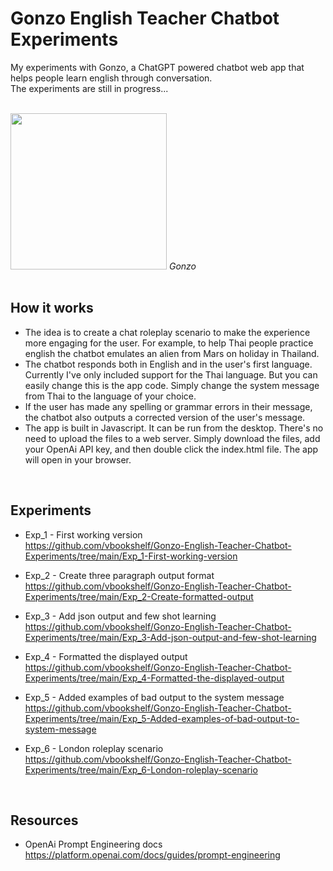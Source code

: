 # Gonzo English Teacher Chatbot Experiments
My experiments with Gonzo, a ChatGPT powered chatbot web app that helps people learn english through conversation.<br>
The experiments are still in progress...

<br>
<img src="https://github.com/vbookshelf/Gonzo-English-Teacher-Chatbot-Experiments/blob/main/images/gonzo1.png" width="250"></img>
<i>Gonzo</i><br>

<br>

## How it works
- The idea is to create a chat roleplay scenario to make the experience more engaging for the user. For example, to help Thai people practice english the chatbot emulates an alien from Mars on holiday in Thailand.
- The chatbot responds both in English and in the user's first language. Currently I've only included support for the Thai language. But you can easily change this is the app code. Simply change the system message from Thai to the language of your choice.
- If the user has made any spelling or grammar errors in their message, the chatbot also outputs a corrected version of the user's message.
- The app is built in Javascript. It can be run from the desktop. There's no need to upload the files to a web server. Simply download the files, add your OpenAi API key, and then double click the index.html file. The app will open in your browser.

<br>

## Experiments
- Exp_1 - First working version<br>
https://github.com/vbookshelf/Gonzo-English-Teacher-Chatbot-Experiments/tree/main/Exp_1-First-working-version

- Exp_2 - Create three paragraph output format<br>
https://github.com/vbookshelf/Gonzo-English-Teacher-Chatbot-Experiments/tree/main/Exp_2-Create-formatted-output

- Exp_3 - Add json output and few shot learning<br>
https://github.com/vbookshelf/Gonzo-English-Teacher-Chatbot-Experiments/tree/main/Exp_3-Add-json-output-and-few-shot-learning

- Exp_4 - Formatted the displayed output<br>
https://github.com/vbookshelf/Gonzo-English-Teacher-Chatbot-Experiments/tree/main/Exp_4-Formatted-the-displayed-output

- Exp_5 - Added examples of bad output to the system message<br>
https://github.com/vbookshelf/Gonzo-English-Teacher-Chatbot-Experiments/tree/main/Exp_5-Added-examples-of-bad-output-to-system-message

- Exp_6 - London roleplay scenario<br>
https://github.com/vbookshelf/Gonzo-English-Teacher-Chatbot-Experiments/tree/main/Exp_6-London-roleplay-scenario

<br>

## Resources
- OpenAi Prompt Engineering docs<br>
https://platform.openai.com/docs/guides/prompt-engineering
